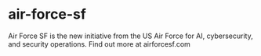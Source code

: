 # air-force-sf
Air Force SF is the new initiative from the US Air Force for AI, cybersecurity, and security operations. Find out more at airforcesf.com
